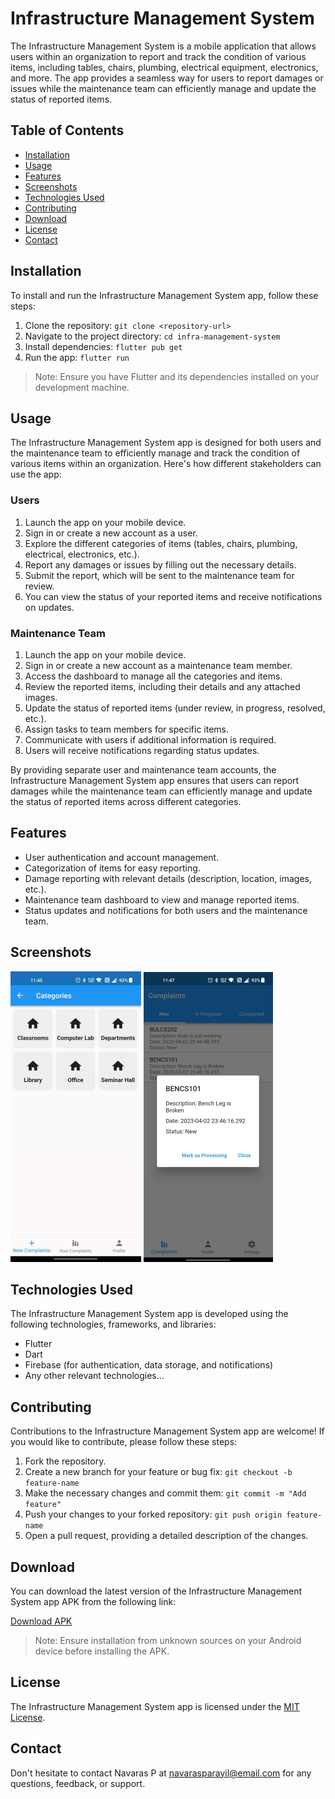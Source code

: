 # Infrastructure Management System

The Infrastructure Management System is a mobile application that allows users within an organization to report and track the condition of various items, including tables, chairs, plumbing, electrical equipment, electronics, and more. The app provides a seamless way for users to report damages or issues while the maintenance team can efficiently manage and update the status of reported items.

## Table of Contents
- [Installation](#installation)
- [Usage](#usage)
- [Features](#features)
- [Screenshots](#screenshots)
- [Technologies Used](#technologies-used)
- [Contributing](#contributing)
- [Download](#download)
- [License](#license)
- [Contact](#contact)

## Installation

To install and run the Infrastructure Management System app, follow these steps:

1. Clone the repository: `git clone <repository-url>`
2. Navigate to the project directory: `cd infra-management-system`
3. Install dependencies: `flutter pub get`
4. Run the app: `flutter run`

> Note: Ensure you have Flutter and its dependencies installed on your development machine.

## Usage

The Infrastructure Management System app is designed for both users and the maintenance team to efficiently manage and track the condition of various items within an organization. Here's how different stakeholders can use the app:

### Users

1. Launch the app on your mobile device.
2. Sign in or create a new account as a user.
3. Explore the different categories of items (tables, chairs, plumbing, electrical, electronics, etc.).
4. Report any damages or issues by filling out the necessary details.
5. Submit the report, which will be sent to the maintenance team for review.
6. You can view the status of your reported items and receive notifications on updates.

### Maintenance Team

1. Launch the app on your mobile device.
2. Sign in or create a new account as a maintenance team member.
3. Access the dashboard to manage all the categories and items.
4. Review the reported items, including their details and any attached images.
5. Update the status of reported items (under review, in progress, resolved, etc.).
6. Assign tasks to team members for specific items.
7. Communicate with users if additional information is required.
8. Users will receive notifications regarding status updates.

By providing separate user and maintenance team accounts, the Infrastructure Management System app ensures that users can report damages while the maintenance team can efficiently manage and update the status of reported items across different categories.



## Features

- User authentication and account management.
- Categorization of items for easy reporting.
- Damage reporting with relevant details (description, location, images, etc.).
- Maintenance team dashboard to view and manage reported items.
- Status updates and notifications for both users and the maintenance team.

## Screenshots

![Screenshot 1](https://github.com/NavarasP/AIMS-Fliutterapp/blob/main/assets/screenshot/Screenshot%202023-06-22%20193320.png)
![Screenshot 2](https://github.com/NavarasP/AIMS-Fliutterapp/blob/main/assets/screenshot/Screenshot%202023-06-22%20193408.png)



## Technologies Used

The Infrastructure Management System app is developed using the following technologies, frameworks, and libraries:

- Flutter
- Dart
- Firebase (for authentication, data storage, and notifications)
- Any other relevant technologies...

## Contributing

Contributions to the Infrastructure Management System app are welcome! If you would like to contribute, please follow these steps:

1. Fork the repository.
2. Create a new branch for your feature or bug fix: `git checkout -b feature-name`
3. Make the necessary changes and commit them: `git commit -m "Add feature"`
4. Push your changes to your forked repository: `git push origin feature-name`
5. Open a pull request, providing a detailed description of the changes.

## Download

You can download the latest version of the Infrastructure Management System app APK from the following link:

[Download APK](https://github.com/NavarasP/AIMS-Fliutterapp/blob/main/build/app/outputs/apk/release/app-release.apk)

> Note: Ensure installation from unknown sources on your Android device before installing the APK.


## License

The Infrastructure Management System app is licensed under the [MIT License](LICENSE).

## Contact

Don't hesitate to contact Navaras P at navarasparayil@email.com for any questions, feedback, or support.
